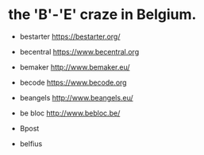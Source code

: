 # the 'B'-'E' craze in Belgium.

* bestarter <https://bestarter.org/>
* becentral <https://www.becentral.org>
* bemaker <http://www.bemaker.eu/>
* becode <https://www.becode.org>
* beangels <http://www.beangels.eu/>
* be bloc <http://www.bebloc.be/>

* Bpost 
* belfius
